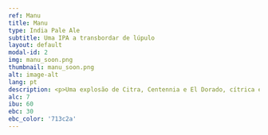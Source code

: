 ```yaml
---
ref: Manu
title: Manu
type: India Pale Ale
subtitle: Uma IPA a transbordar de lúpulo
layout: default
modal-id: 2
img: manu_soon.png
thumbnail: manu_soon.png
alt: image-alt
lang: pt
description: <p>Uma explosão de Citra, Centennia e El Dorado, cítrica e plena de tropicalismo, que te vai levar directamente a <i>Manu</i>, uma área protegida da floresta Amazónica, onde o Jaguar encontra refúgio da destruição provocada pela mão humana.</p> <p >O equilibrio entre o amargor, o malte e o aroma do lúpulo bebe-se com a mesma graciosidade com que o Jaguar atravessa a floresta densa. Refugia-te do caos da cidade nesta bomba de sabor.</p>
alc: 7
ibu: 60
ebc: 30
ebc_color: '713c2a'
---
```

